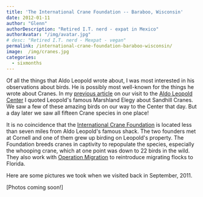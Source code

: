 ```yaml
---
title: 'The International Crane Foundation -- Baraboo, Wisconsin'
date: 2012-01-11
author: "Glenn"
authorDescription: "Retired I.T. nerd - expat in Mexico"
authorAvatar: "/img/avatar.jpg"
# desc: "Retired I.T. nerd - Mexpat - vegan"
permalink: /international-crane-foundation-baraboo-wisconsin/
image:  /img/cranes.jpg
categories:
  - sixmonths
---
```

Of all the things that Aldo Leopold wrote about, I was most interested in his observations about birds. He is possibly most well-known for the things he wrote about Cranes. In my [previous article][1] on our visit to the <a href="https://aldoleopold.org" target="_blank">Aldo Leopold Center</a> I quoted Leopold's famous Marshland Elegy about Sandhill Cranes. We saw a few of these amazing birds on our way to the Center that day. But a day later we saw all fifteen Crane species in one place!

It is no coincidence that the <a href="https://savingcranes.org" target="_blank">International Crane Foundation</a> is located less than seven miles from Aldo Leopold's famous shack. The two founders met at Cornell and one of them grew up birding on Leopold's property. The Foundation breeds cranes in captivity to repopulate the species, especially the whooping crane, which at one point was down to 22 birds in the wild. They also work with <a href="https://operationmigration.org" target="_blank">Operation Migration</a> to reintroduce migrating flocks to Florida.

Here are some pictures we took when we visited back in September, 2011.

[Photos coming soon!]

&nbsp;

&nbsp;

 [1]: https://vagabondians.com/776/leopold-center-baraboo-wisconsin/